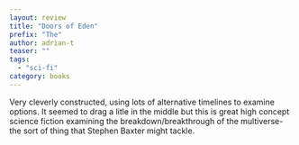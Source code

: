 ```yaml
---
layout: review
title: "Doors of Eden"
prefix: "The"
author: adrian-t
teaser: ""
tags:
  - "sci-fi"
category: books
---
```


Very cleverly constructed, using lots of alternative timelines to examine options. It seemed to 
drag a litle in the middle but this is great high concept science fiction examining the 
breakdown/breakthrough of the multiverse-the sort of thing that Stephen Baxter might tackle.
